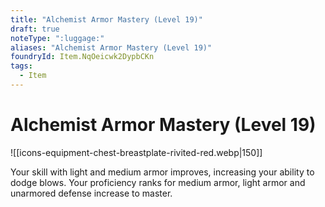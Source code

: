 ```yaml
---
title: "Alchemist Armor Mastery (Level 19)"
draft: true
noteType: ":luggage:"
aliases: "Alchemist Armor Mastery (Level 19)"
foundryId: Item.NqOeicwk2DypbCKn
tags:
  - Item
---
```


# Alchemist Armor Mastery (Level 19)
![[icons-equipment-chest-breastplate-rivited-red.webp|150]]

Your skill with light and medium armor improves, increasing your ability to dodge blows. Your proficiency ranks for medium armor, light armor and unarmored defense increase to master.
